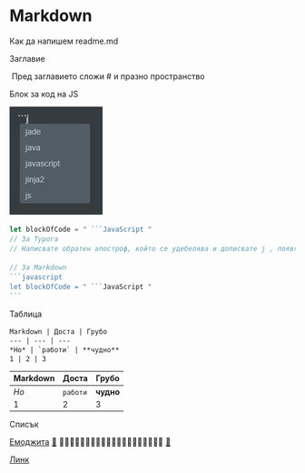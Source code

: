 # Markdown

Как да напишем readme.md 



Заглавие

​	Пред заглавието сложи # и празно пространство

Блок за код на JS


![Блок за код на JS](obratenapostrofjs.jpg)



```javascript
let blockOfCode = " ```JavaScript "
// За Typora 
// Написвате обратен апостроф, който се удебелява и дописвате j , появява се избор, избирате! 

// За Markdown
​```javascript
let blockOfCode = " ```JavaScript "
​```
```



Таблица

```
Markdown | Доста | Грубо
--- | --- | ---
*Но* | `работи` | **чудно**
1 | 2 | 3
```

Markdown | Доста | Грубо
--- | --- | ---
*Но* | `работи` | **чудно**
1 | 2 | 3




Списък

[Емоджита](https://emojipedia.org/objects/)
[🦠](https://emojipedia.org/microbe/)
🦠🦠🦠🦠🦠🦠🦠🦠🦠🦠🦠🦠🦠🦠🦠🦠🦠🦠🦠🦠
[🧫](https://emojipedia.org/petri-dish/)

[Линк](https://github.com/vvpetkov/Markdown.git)
